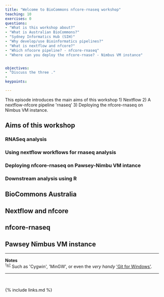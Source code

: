 ```yaml
---
title: "Welcome to BioCommons nfcore-rnaseq workshop"
teaching: 10
exercises: 0
questions:
- "What is this workshop about?"
- "What is Australian BioCommons?"
- "Sydney Informatics Hub (SIH)"
- "Why develop/use Bioinformatics pipelines?"
- "What is nextflow and nfcore?"
- "Which nfocore pipeline? - nfcore-rnaseq"
- "Where can you deploy the nfcore-rnase? - Nimbus VM instance"


objectives:
- "Discuss the three ."
- 
keypoints:

---
```

This episode introduces the main aims of this workshop 1) Nextflow 2) A nextflow-nfcore pipeline 'rnaseq' 3) Deploying the nfcore-rnaseq on Nimbus VM instance.

## Aims of this workshop
### RNASeq analysis
### Using nextflow workflows for rnaseq analysis
### Deploying nfcore-rnaseq on Pawsey-Nimbu VM intance
### Downstream analysis using R


## BioCommons Australia


## Nextflow and nfcore


## nfcore-rnaseq


## Pawsey Nimbus VM instance


___
**Notes**   
<sup id="f1">1[↩](#a1)</sup> Such as 'Cygwin', 'MinGW', or even the _very handy_ ['Git for Windows'](https://gitforwindows.org/).

___
<br>



{% include links.md %}

